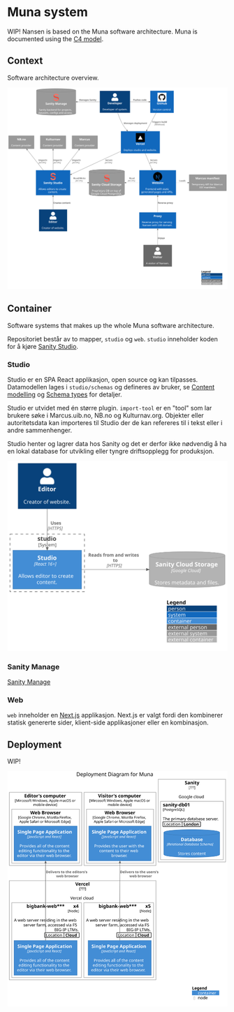 # Muna system

WIP! Nansen is based on the Muna software architecture. Muna is documented using the [C4 model](https://c4model.com/).

## Context

Software architecture overview.

![](./diagrams/context.svg)

## Container

Software systems that makes up the whole Muna software architecture.

Repositoriet består av to mapper, `studio` og `web`. `studio` inneholder koden for å kjøre [Sanity Studio](https://www.sanity.io/docs/sanity-studio). 

### Studio

Studio er en SPA React applikasjon, open source og kan tilpasses. Datamodellen lages i `studio/schemas` og defineres av bruker, se [Content modelling](https://www.sanity.io/docs/content-modelling) og [Schema types](https://www.sanity.io/docs/schema-types) for detaljer.

Studio er utvidet med én større plugin. `import-tool` er en "tool" som lar brukere søke i Marcus.uib.no, NB.no og Kulturnav.org. Objekter eller autoritetsdata kan importeres til Studio der de kan refereres til i tekst eller i andre sammenhenger.

Studio henter og lagrer data hos Sanity og det er derfor ikke nødvendig å ha en lokal database for utvikling eller tyngre driftsopplegg for produksjon.

![](./diagrams/container_studio.svg)

### Sanity Manage

[Sanity Manage](https://www.sanity.io/manage)

### Web

`web` inneholder en [Next.js](https://nextjs.org/) applikasjon. Next.js er valgt fordi den kombinerer statisk genererte sider, klient-side applikasjoner eller en kombinasjon.

## Deployment

WIP!

![](./diagrams/deployment.svg)